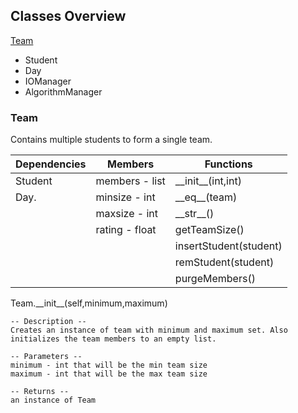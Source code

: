 ## Classes Overview
[Team](#Team:)
* Student
* Day
* IOManager
* AlgorithmManager

### Team
Contains multiple students to form a single team.

| Dependencies | Members | Functions | 
|---|---|---|
| Student | members - list | \_\_init\_\_(int,int) |      
| Day. | minsize - int  | \_\_eq\_\_(team) |
| | maxsize - int  | \_\_str\_\_() |
| | rating - float | getTeamSize() |
| | | insertStudent(student) |
| | | remStudent(student) |
| | | purgeMembers() |

        
Team.\_\_init\_\_(self,minimum,maximum)
    
    -- Description --
    Creates an instance of team with minimum and maximum set. Also
    initializes the team members to an empty list.

    -- Parameters --
    minimum - int that will be the min team size
    maximum - int that will be the max team size

    -- Returns --
    an instance of Team
